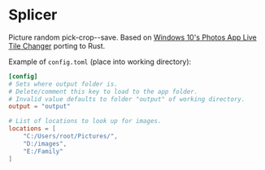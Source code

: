 # Splicer

Picture random pick-crop--save. Based on [Windows 10's Photos App Live Tile Changer](https://github.com/deadManAlive/tileupdater) porting to Rust.

Example of `config.toml` (place into working directory):
```toml
[config]
# Sets where output folder is.
# Delete/comment this key to load to the app folder.
# Invalid value defaults to folder "output" of working directory.
output = "output"

# List of locations to look up for images.
locations = [
    "C:/Users/root/Pictures/",
    "D:/images",
    "E:/Family"
]
```
